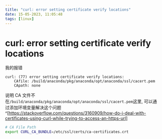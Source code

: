 ```yaml
---
title: "curl: error setting certificate verify locations"
date: 15-05-2023, 11:05:48
tags: [linux]
---
```


# curl: error setting certificate verify locations

我的报错

```
curl: (77) error setting certificate verify locations:
    CAfile: /build/anaconda/pkg/anaconda/opt/anaconda/ssl/cacert.pem
    CApath: none
```

说明 CA 文件不在`/build/anaconda/pkg/anaconda/opt/anaconda/ssl/cacert.pem`这里, 
可以通过添加环境变量解决这个问题^[https://stackoverflow.com/questions/3160909/how-do-i-deal-with-certificates-using-curl-while-trying-to-access-an-https-url]

```sh
# CA File Path
export CURL_CA_BUNDLE=/etc/ssl/certs/ca-certificates.crt
```
